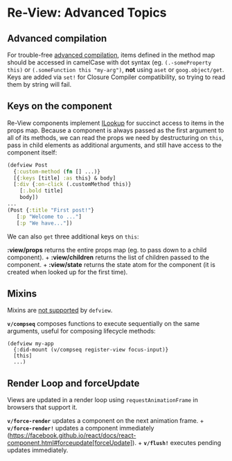 # Re-View: Advanced Topics

## Advanced compilation

For trouble-free [advanced compilation](https://github.com/clojure/clojurescript/wiki/Advanced-Compilation), items defined in the method map should be accessed in camelCase with dot syntax (eg. `(.-someProperty this)` or `(.someFunction this "my-arg")`, **not** using `aset` or `goog.object/get`. Keys are added via `set!` for Closure Compiler compatibility, so trying to read them by string will fail.

## Keys on the component

Re-View components implement [ILookup](https://cljs.github.io/api/cljs.core/ILookup) for succinct access to items in the props map. Because a component is always passed as the first argument to all of its methods, we can read the props we need by destructuring on `this`, pass in child elements as additional arguments, and still have access to the component itself:

```clj
(defview Post
  {:custom-method (fn [] ...)}
  [{:keys [title] :as this} & body]
  [:div {:on-click (.customMethod this)} 
    [:.bold title] 
    body])
...
(Post {:title "First post!"} 
   [:p "Welcome to ..."]
   [:p "We have..."])
```

We can also `get` three additional keys on `this`:

**:view/props** returns the entire props map (eg. to pass down to a child component). +
**:view/children** returns the list of children passed to the component. +
**:view/state** returns the state atom for the component (it is created when looked up for the first time).

## Mixins

Mixins are [not supported](https://facebook.github.io/react/blog/2016/07/13/mixins-considered-harmful.html) by `defview`.

**`v/compseq`** composes functions to execute sequentially on the same arguments, useful for composing lifecycle methods:

```
(defview my-app 
  {:did-mount (v/compseq register-view focus-input)}
  [this]
  ...)
```

## Render Loop and forceUpdate

Views are updated in a render loop using `requestAnimationFrame` in browsers that support it. 

**`v/force-render`** updates a component on the next animation frame. +
**`v/force-render!`** updates a component immediately (https://facebook.github.io/react/docs/react-component.html#forceupdate[forceUpdate]). +
**`v/flush!`** executes pending updates immediately.